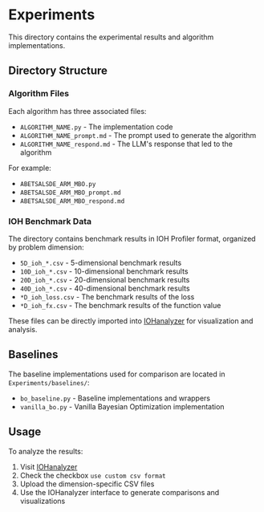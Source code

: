 # Experiments

This directory contains the experimental results and algorithm implementations.

## Directory Structure

### Algorithm Files

Each algorithm has three associated files:
- `ALGORITHM_NAME.py` - The implementation code
- `ALGORITHM_NAME_prompt.md` - The prompt used to generate the algorithm
- `ALGORITHM_NAME_respond.md` - The LLM's response that led to the algorithm

For example:
- `ABETSALSDE_ARM_MBO.py`
- `ABETSALSDE_ARM_MBO_prompt.md`
- `ABETSALSDE_ARM_MBO_respond.md`

### IOH Benchmark Data

The directory contains benchmark results in IOH Profiler format, organized by problem dimension:
- `5D_ioh_*.csv` - 5-dimensional benchmark results
- `10D_ioh_*.csv` - 10-dimensional benchmark results
- `20D_ioh_*.csv` - 20-dimensional benchmark results
- `40D_ioh_*.csv` - 40-dimensional benchmark results
- `*D_ioh_loss.csv` - The benchmark results of the loss
- `*D_ioh_fx.csv` - The benchmark results of the function value

These files can be directly imported into [IOHanalyzer](https://iohanalyzer.liacs.nl/) for visualization and analysis.

## Baselines

The baseline implementations used for comparison are located in `Experiments/baselines/`:

- `bo_baseline.py` - Baseline implementations and wrappers
- `vanilla_bo.py` - Vanilla Bayesian Optimization implementation

## Usage

To analyze the results:
1. Visit [IOHanalyzer](https://iohanalyzer.liacs.nl/)
2. Check the checkbox `use custom csv format`
3. Upload the dimension-specific CSV files
4. Use the IOHanalyzer interface to generate comparisons and visualizations
